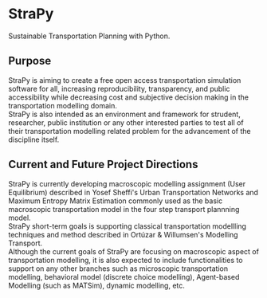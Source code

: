 # StraPy
Sustainable Transportation Planning with Python.

## Purpose
StraPy is aiming to create a free open access transportation simulation software for all, increasing reproducibility, transparency, and public accessibility while decreasing cost and subjective decision making in the transportation modelling domain.<br>
StraPy is also intended as an environment and framework for strudent, researcher, public institution or any other interested parties to test all of their transportation modelling related problem for the advancement of the discipline itself.

## Current and Future Project Directions
StraPy is currently developing macroscopic modelling assignment (User Equilibrium) described in Yosef Sheffi's Urban Transportation Networks and Maximum Entropy Matrix Estimation commonly used as the basic macroscopic transportation model in the four step transport plannning model. <br>
StraPy short-term goals is supporting classical transportation modellling techniques and method described in Ortúzar & Willumsen's Modelling Transport. <br>
Although the current goals of StraPy are focusing on macroscopic aspect of transportation modelling, it is also expected to include functionalities to support on any other branches such as microscopic transportation modelling, behavioral model (discrete choice modelling), Agent-based Modelling (such as MATSim), dynamic modelling, etc.
